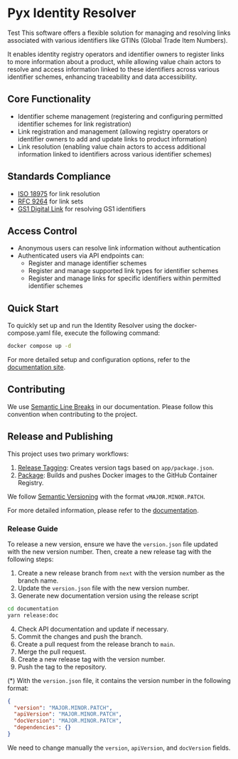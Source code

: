 # Pyx Identity Resolver

Test
This software offers a flexible solution for managing and resolving links associated with various identifiers like GTINs (Global Trade Item Numbers).

It enables identity registry operators and identifier owners to register links to more information about a product, while allowing value chain actors to resolve and access information linked to these identifiers across various identifier schemes, enhancing traceability and data accessibility.

## Core Functionality

- Identifier scheme management (registering and configuring permitted identifier schemes for link registration)
- Link registration and management (allowing registry operators or identifier owners to add and update links to product information)
- Link resolution (enabling value chain actors to access additional information linked to identifiers across various identifier schemes)

## Standards Compliance

- [ISO 18975](https://www.iso.org/standard/85540.html) for link resolution
- [RFC 9264](https://datatracker.ietf.org/doc/html/rfc9264) for link sets
- [GS1 Digital Link](https://ref.gs1.org/standards/digital-link/1.1.3/) for resolving GS1 identifiers

## Access Control

- Anonymous users can resolve link information without authentication
- Authenticated users via API endpoints can:
  - Register and manage identifier schemes
  - Register and manage supported link types for identifier schemes
  - Register and manage links for specific identifiers within permitted identifier schemes

## Quick Start

To quickly set up and run the Identity Resolver using the docker-compose.yaml file, execute the following command:

```bash
docker compose up -d
```

For more detailed setup and configuration options, refer to the [documentation site](https://pyx-industries.github.io/pyx-identity-resolver/).

## Contributing

We use [Semantic Line Breaks](https://sembr.org/) in our documentation. Please follow this convention when contributing to the project.

## Release and Publishing

This project uses two primary workflows:

1. [Release Tagging](./.github/workflows/release-tagging.yml): Creates version tags based on `app/package.json`.
2. [Package](./.github/workflows/package.yml): Builds and pushes Docker images to the GitHub Container Registry.

We follow [Semantic Versioning](https://semver.org/) with the format `vMAJOR.MINOR.PATCH`.

For more detailed information, please refer to the [documentation](docs/index.md).

### Release Guide

To release a new version, ensure we have the `version.json` file updated with the new version number. Then, create a new release tag with the following steps:

1. Create a new release branch from `next` with the version number as the branch name.
2. Update the `version.json` file with the new version number.
3. Generate new documentation version using the release script

```bash
cd documentation
yarn release:doc
```

4. Check API documentation and update if necessary.
5. Commit the changes and push the branch.
6. Create a pull request from the release branch to `main`.
7. Merge the pull request.
8. Create a new release tag with the version number.
9. Push the tag to the repository.

(\*) With the `version.json` file, it contains the version number in the following format:

```json
{
  "version": "MAJOR.MINOR.PATCH",
  "apiVersion": "MAJOR.MINOR.PATCH",
  "docVersion": "MAJOR.MINOR.PATCH",
  "dependencies": {}
}
```

We need to change manually the `version`, `apiVersion`, and `docVersion` fields.
